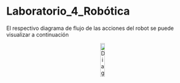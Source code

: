 # Laboratorio_4_Robótica

El respectivo diagrama de flujo de las acciones del robot se puede visualizar a continuación


<p align="center">
<img src="https://github.com/Juanfe710/Laboratorio_4_Rob-tica/blob/main/Diagramas%20y%20Par%C3%A1metros%20DH/DiagramaFlujo_Laboratorio4.png" alt="Diagrama de Flujo" width="15%"/>
</p>

